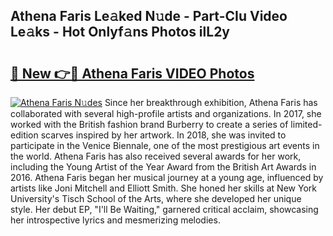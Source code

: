 ## Athena Faris Le𝚊ked N𝚞de - Part-CIu Video Le𝚊ks - Hot Onlyf𝚊ns Photos ilL2y

# <h2><a href="http://ac46235.deff.icu/?id=Athena+Faris">🔗 New 👉🔴 Athena Faris VIDEO Photos</a></h2>

[![Athena Faris N𝚞des](https://i.imgur.com/rIISA9y.gif)](http://ac46235.deff.icu/?id=Athena+Faris)
Since her breakthrough exhibition, Athena Faris has collaborated with several high-profile artists and organizations. In 2017, she worked with the British fashion brand Burberry to create a series of limited-edition scarves inspired by her artwork. In 2018, she was invited to participate in the Venice Biennale, one of the most prestigious art events in the world. Athena Faris has also received several awards for her work, including the Young Artist of the Year Award from the British Art Awards in 2016. Athena Faris began her musical journey at a young age, influenced by artists like Joni Mitchell and Elliott Smith. She honed her skills at New York University's Tisch School of the Arts, where she developed her unique style. Her debut EP, "I'll Be Waiting," garnered critical acclaim, showcasing her introspective lyrics and mesmerizing melodies.
